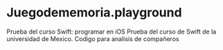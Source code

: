 # Juegodememoria.playground
Prueba del curso Swift: programar en iOS
Prueba del curso de Swift de la universidad de Mexico.
Codigo para analisis de compañeros
